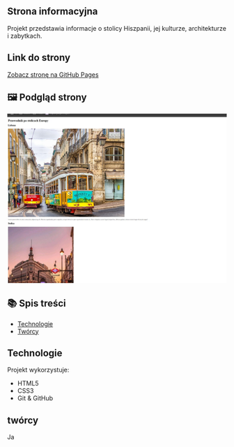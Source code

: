 ## Strona informacyjna

Projekt przedstawia informacje o stolicy Hiszpanii, jej kulturze, architekturze i zabytkach.

## Link do strony

[Zobacz stronę na GitHub Pages](https://github.com/KarolS002/wz-inin5-hyb-wszyscy)

## 🖼 Podgląd strony

![Podgląd strony](https://raw.githubusercontent.com/KarolS002/wz-inin5-hyb-wszyscy/madryt-karol/img/madryt.jpg)


## 📚 Spis treści

- [Technologie](#-technologie)
- [Twórcy](#-twórcy)

## Technologie

Projekt wykorzystuje:

- HTML5
- CSS3
- Git & GitHub

## twórcy

Ja
